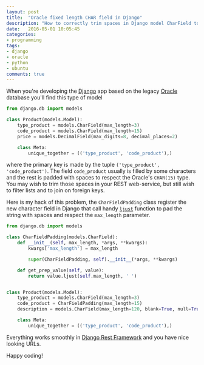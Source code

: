 ```yaml
---
layout: post
title:  "Oracle fixed length CHAR field in Django"
description: "How to correctly trim spaces in Django model CharField to represent the Oracle's fixed length CHAR field"
date:   2016-05-01 10:05:45
categories:
- programming
tags:
- django
- oracle
- python
- ubuntu
comments: true
---
```


When you're developing the [Django](/tag/django) app based on the legacy [Oracle](/tag/oracle) database you'll find this type of model   

```python
from django.db import models

class Product(models.Model):
    type_product = models.CharField(max_length=3)
    code_product = models.CharField(max_length=15)
    price = models.DecimalField(max_digits=8, decimal_places=2)

    class Meta:
        unique_together = (('type_product', 'code_product'),)

```

where the primary key is made by the tuple `('type_product', 'code_product')`.
The field `code_product` usually is filled by some characters and the rest is padded with spaces
to respect the Oracle's `CHAR(15)` type. You may wish to trim those spaces in your REST web-service, but still
wish to filter lists and to join on foreign keys. 

Here is my hack of this problem, the `CharFieldPadding` class register the new character field in Django that 
call handy [`ljust`](https://docs.python.org/2/library/string.html#string.ljust) function to pad the string with spaces and respect the `max_length` parameter.

```python
from django.db import models

class CharFieldPadding(models.CharField):
    def __init__(self, max_length, *args, **kwargs):
        kwargs['max_length'] = max_length

        super(CharFieldPadding, self).__init__(*args, **kwargs)

    def get_prep_value(self, value):
        return value.ljust(self.max_length, ' ')


class Product(models.Model):
    type_product = models.CharField(max_length=3)
    code_product = CharFieldPadding(max_length=15)
    description = models.CharField(max_length=120, blank=True, null=True)

    class Meta:
        unique_together = (('type_product', 'code_product'),)

```

Everything works smoothly in [Django Rest Framework](http://www.django-rest-framework.org/) and you have nice looking URLs.

Happy coding!

